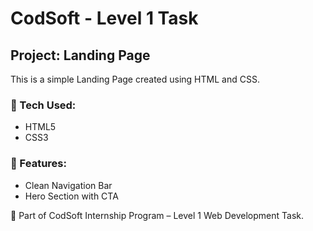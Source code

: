 # CodSoft - Level 1 Task

## Project: Landing Page

This is a simple Landing Page created using HTML and CSS.

### 🔧 Tech Used:
- HTML5
- CSS3 

### 📌 Features:
- Clean Navigation Bar
- Hero Section with CTA

🔗 Part of CodSoft Internship Program – Level 1 Web Development Task.

